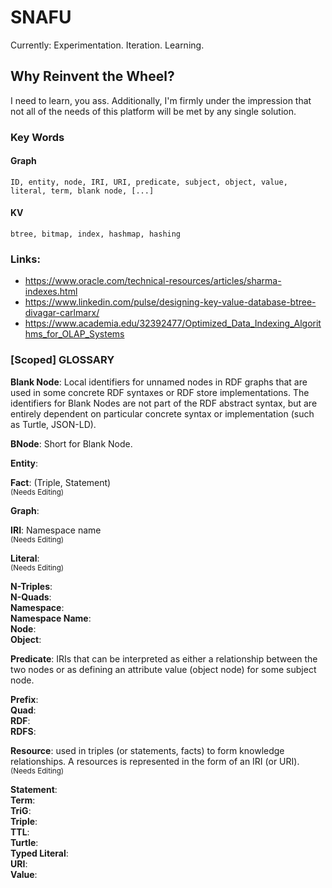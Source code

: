 # SNAFU
Currently: Experimentation. Iteration. Learning.  

## Why Reinvent the Wheel? 
I need to learn, you ass. Additionally, I'm firmly under the impression that not all of the needs of this platform will be met by any single solution. 

### Key Words
#### Graph  
    ID, entity, node, IRI, URI, predicate, subject, object, value, literal, term, blank node, [...]
#### KV  
    btree, bitmap, index, hashmap, hashing

### Links:
- https://www.oracle.com/technical-resources/articles/sharma-indexes.html
- https://www.linkedin.com/pulse/designing-key-value-database-btree-divagar-carlmarx/
- https://www.academia.edu/32392477/Optimized_Data_Indexing_Algorithms_for_OLAP_Systems

### [Scoped] GLOSSARY
**Blank Node**: Local identifiers for unnamed nodes in RDF graphs that are used in some concrete RDF syntaxes or RDF store implementations. The identifiers for Blank Nodes are not part of the RDF abstract syntax, but are entirely dependent on particular concrete syntax or implementation (such as Turtle, JSON-LD).  

**BNode**: Short for Blank Node.  

**Entity**:  

**Fact**: (Triple, Statement)  
<sub>(Needs Editing)</sub>

**Graph**:  

**IRI**: Namespace name  
<sub>(Needs Editing)</sub>

**Literal**:  
<sub>(Needs Editing)</sub>

**N-Triples**:  
**N-Quads**:  
**Namespace**:  
**Namespace Name**:  
**Node**:  
**Object**:  

**Predicate**: IRIs that can be interpreted as either a relationship between the two nodes or as defining an attribute value (object node) for some subject node.  

**Prefix**:  
**Quad**:  
**RDF**:  
**RDFS**:  


**Resource**: used in triples (or statements, facts) to form knowledge relationships. A resources is represented in the form of an IRI (or URI).  
<sub>(Needs Editing)</sub>

**Statement**:  
**Term**:  
**TriG**:  
**Triple**:  
**TTL**:  
**Turtle**:  
**Typed Literal**:  
**URI**:  
**Value**:  
